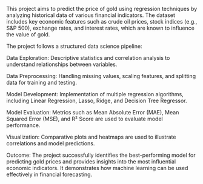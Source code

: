 This project aims to predict the price of gold using regression techniques by analyzing historical data of various financial indicators. The dataset includes key economic features such as crude oil prices, stock indices (e.g., S&P 500), exchange rates, and interest rates, which are known to influence the value of gold.

The project follows a structured data science pipeline:

Data Exploration: Descriptive statistics and correlation analysis to understand relationships between variables.

Data Preprocessing: Handling missing values, scaling features, and splitting data for training and testing.

Model Development: Implementation of multiple regression algorithms, including Linear Regression, Lasso, Ridge, and Decision Tree Regressor.

Model Evaluation: Metrics such as Mean Absolute Error (MAE), Mean Squared Error (MSE), and R² Score are used to evaluate model performance.

Visualization: Comparative plots and heatmaps are used to illustrate correlations and model predictions.

Outcome:
The project successfully identifies the best-performing model for predicting gold prices and provides insights into the most influential economic indicators. It demonstrates how machine learning can be used effectively in financial forecasting.

